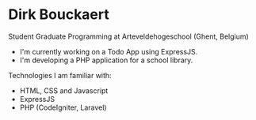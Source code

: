 <!--
**pgm-dirkbouckaert/pgm-dirkbouckaert** is a ✨ _special_ ✨ repository because its `README.md` (this file) appears on your GitHub profile.

Here are some ideas to get you started:

- 🔭 I’m currently working on ...
- 🌱 I’m currently learning ...
- 👯 I’m looking to collaborate on ...
- 🤔 I’m looking for help with ...
- 💬 Ask me about ...
- 📫 How to reach me: ...
- 😄 Pronouns: ...
- ⚡ Fun fact: ...
-->

Dirk Bouckaert
==============

Student Graduate Programming at Arteveldehogeschool (Ghent, Belgium)
- I'm currently working on a Todo App using ExpressJS. 
- I'm developing a PHP application for a school library.

Technologies I am familiar with:
- HTML, CSS and Javascript
- ExpressJS
- PHP (CodeIgniter, Laravel)
